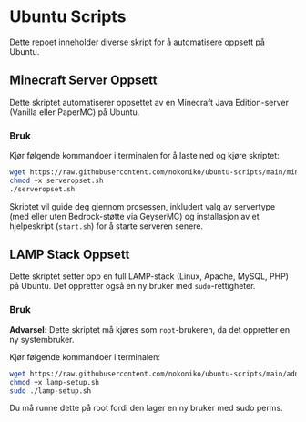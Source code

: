 # Ubuntu Scripts

Dette repoet inneholder diverse skript for å automatisere oppsett på Ubuntu.

## Minecraft Server Oppsett

Dette skriptet automatiserer oppsettet av en Minecraft Java Edition-server (Vanilla eller PaperMC) på Ubuntu.

### Bruk

Kjør følgende kommandoer i terminalen for å laste ned og kjøre skriptet:
```bash
wget https://raw.githubusercontent.com/nokoniko/ubuntu-scripts/main/minecraft/serveropset.sh
chmod +x serveropset.sh
./serveropset.sh
```

Skriptet vil guide deg gjennom prosessen, inkludert valg av servertype (med eller uten Bedrock-støtte via GeyserMC) og installasjon av et hjelpeskript (`start.sh`) for å starte serveren senere.

## LAMP Stack Oppsett

Dette skriptet setter opp en full LAMP-stack (Linux, Apache, MySQL, PHP) på Ubuntu. Det oppretter også en ny bruker med `sudo`-rettigheter.

### Bruk

**Advarsel:** Dette skriptet må kjøres som `root`-brukeren, da det oppretter en ny systembruker.

Kjør følgende kommandoer i terminalen:
```bash
wget https://raw.githubusercontent.com/nokoniko/ubuntu-scripts/main/adnre_scripts/lamp-setup.sh
chmod +x lamp-setup.sh
sudo ./lamp-setup.sh
```
Du må runne dette på root fordi den lager en ny bruker med sudo perms.
